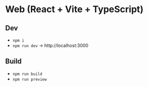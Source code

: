 # Web (React + Vite + TypeScript)

## Dev
- `npm i`
- `npm run dev` → http://localhost:3000

## Build
- `npm run build`
- `npm run preview`